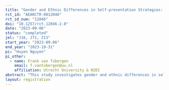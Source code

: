 ```yaml
---
title: "Gender and Ethnic Differences in Self-presentation Strategies: A Vignette Survey Experiment in Human vs. Automated Hiring Contexts"
rct_id: "AEARCTR-0012046"
rct_id_num: "12046"
doi: "10.1257/rct.12046-2.0"
date: "2023-09-06"
status: "completed"
jel: "J16, J71, Z13"
start_year: "2023-09-06"
end_year: "2023-10-31"
pi: "Huyen Nguyen"
pi_other:
  - name: Frank van Tubergen
    email: f.vantubergen@uu.nl
    affiliation: Utrecht University & NIDI
abstract: "This study investigates gender and ethnic differences in self-presentation strategies with human recruiters vs. automated systems in hiring contexts. The study is conducted on the Prolific experiment platform in the US and the UK through a vignette survey experiment. "
layout: registration
---
```


